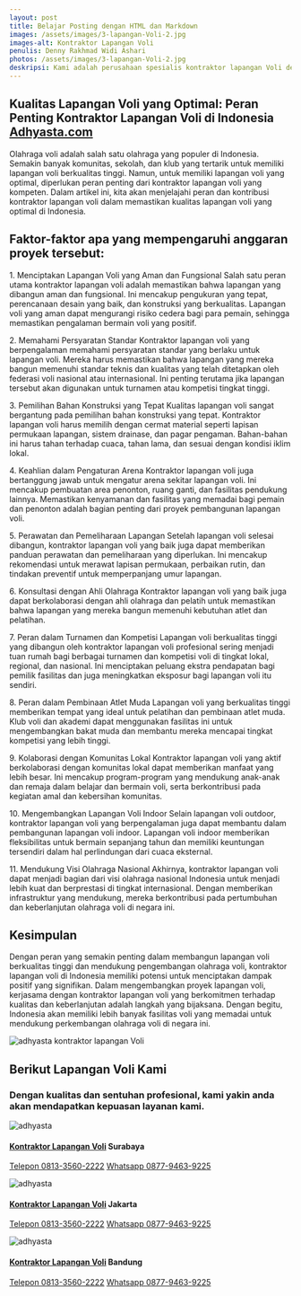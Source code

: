 ```yaml
---
layout: post
title: Belajar Posting dengan HTML dan Markdown
images: /assets/images/3-lapangan-Voli-2.jpg
images-alt: Kontraktor Lapangan Voli
penulis: Denny Rakhmad Widi Ashari
photos: /assets/images/3-lapangan-Voli-2.jpg
deskripsi: Kami adalah perusahaan spesialis kontraktor lapangan Voli dengan pengalaman telah melayani 100 lebih konsumen dalam segala pekerjaan, baik dalam konstruksi pembuatan lapangan Voli maupun pembuatan lantai lapangan Voli. suatu keniscayaan apabila anda menyerahkan pekerjaan proyek pembuat lapangan Voli kepada kami
---
```

<section class="features11 cid-rravbvzsVT" id="features11-5">
    <div class="container">
        <div class="col-md-12">
            <div class="media-container-row">
                <div class=" align-left aside-content">
                    <h2 class="mbr-title pt-2 mbr-fonts-style display-2">
                       Kualitas Lapangan Voli yang Optimal: Peran Penting Kontraktor Lapangan Voli di Indonesia
                         <a href="/produk/spesialis-lapangan-Voli/">Adhyasta.com</a>
                    </h2>
                    <div class="mbr-section-text">
                        <p class="mbr-text mb-5 pt-3 mbr-light mbr-fonts-style display-5">
Olahraga voli adalah salah satu olahraga yang populer di Indonesia. Semakin banyak komunitas, sekolah, dan klub yang tertarik untuk memiliki lapangan voli berkualitas tinggi. Namun, untuk memiliki lapangan voli yang optimal, diperlukan peran penting dari kontraktor lapangan voli yang kompeten. Dalam artikel ini, kita akan menjelajahi peran dan kontribusi kontraktor lapangan voli dalam memastikan kualitas lapangan voli yang optimal di Indonesia.
                        </p>
                        <h2 class="mbr-title pt-2 mbr-fonts-style display-2">
                        Faktor-faktor apa yang mempengaruhi anggaran proyek tersebut:
                        </h2>
                        <p class="mbr-text mb-5 pt-3 mbr-light mbr-fonts-style display-5">
                           1. Menciptakan Lapangan Voli yang Aman dan Fungsional
Salah satu peran utama kontraktor lapangan voli adalah memastikan bahwa lapangan yang dibangun aman dan fungsional. Ini mencakup pengukuran yang tepat, perencanaan desain yang baik, dan konstruksi yang berkualitas. Lapangan voli yang aman dapat mengurangi risiko cedera bagi para pemain, sehingga memastikan pengalaman bermain voli yang positif.
                        </p>
                        <p class="mbr-text mb-5 pt-3 mbr-light mbr-fonts-style display-5">
                          2. Memahami Persyaratan Standar
Kontraktor lapangan voli yang berpengalaman memahami persyaratan standar yang berlaku untuk lapangan voli. Mereka harus memastikan bahwa lapangan yang mereka bangun memenuhi standar teknis dan kualitas yang telah ditetapkan oleh federasi voli nasional atau internasional. Ini penting terutama jika lapangan tersebut akan digunakan untuk turnamen atau kompetisi tingkat tinggi.
                        </p>
                        <p class="mbr-text mb-5 pt-3 mbr-light mbr-fonts-style display-5">
                         3. Pemilihan Bahan Konstruksi yang Tepat
Kualitas lapangan voli sangat bergantung pada pemilihan bahan konstruksi yang tepat. Kontraktor lapangan voli harus memilih dengan cermat material seperti lapisan permukaan lapangan, sistem drainase, dan pagar pengaman. Bahan-bahan ini harus tahan terhadap cuaca, tahan lama, dan sesuai dengan kondisi iklim lokal.
                        </p>
                        <p class="mbr-text mb-5 pt-3 mbr-light mbr-fonts-style display-5">
                           4. Keahlian dalam Pengaturan Arena
Kontraktor lapangan voli juga bertanggung jawab untuk mengatur arena sekitar lapangan voli. Ini mencakup pembuatan area penonton, ruang ganti, dan fasilitas pendukung lainnya. Memastikan kenyamanan dan fasilitas yang memadai bagi pemain dan penonton adalah bagian penting dari proyek pembangunan lapangan voli.
                        </p>
                        <p class="mbr-text mb-5 pt-3 mbr-light mbr-fonts-style display-5">  
                            5. Perawatan dan Pemeliharaan Lapangan
Setelah lapangan voli selesai dibangun, kontraktor lapangan voli yang baik juga dapat memberikan panduan perawatan dan pemeliharaan yang diperlukan. Ini mencakup rekomendasi untuk merawat lapisan permukaan, perbaikan rutin, dan tindakan preventif untuk memperpanjang umur lapangan.
                        </p><p class="mbr-text mb-5 pt-3 mbr-light mbr-fonts-style display-5">
                            6. Konsultasi dengan Ahli Olahraga
Kontraktor lapangan voli yang baik juga dapat berkolaborasi dengan ahli olahraga dan pelatih untuk memastikan bahwa lapangan yang mereka bangun memenuhi kebutuhan atlet dan pelatihan.
                        </p>
                        <p class="mbr-text mb-5 pt-3 mbr-light mbr-fonts-style display-5">
                          7. Peran dalam Turnamen dan Kompetisi
Lapangan voli berkualitas tinggi yang dibangun oleh kontraktor lapangan voli profesional sering menjadi tuan rumah bagi berbagai turnamen dan kompetisi voli di tingkat lokal, regional, dan nasional. Ini menciptakan peluang ekstra pendapatan bagi pemilik fasilitas dan juga meningkatkan eksposur bagi lapangan voli itu sendiri.
                        </p>
                        <p class="mbr-text mb-5 pt-3 mbr-light mbr-fonts-style display-5">
                            8. Peran dalam Pembinaan Atlet Muda
Lapangan voli yang berkualitas tinggi memberikan tempat yang ideal untuk pelatihan dan pembinaan atlet muda. Klub voli dan akademi dapat menggunakan fasilitas ini untuk mengembangkan bakat muda dan membantu mereka mencapai tingkat kompetisi yang lebih tinggi.
                        </p>
                        <p class="mbr-text mb-5 pt-3 mbr-light mbr-fonts-style display-5">
                            9. Kolaborasi dengan Komunitas Lokal
Kontraktor lapangan voli yang aktif berkolaborasi dengan komunitas lokal dapat memberikan manfaat yang lebih besar. Ini mencakup program-program yang mendukung anak-anak dan remaja dalam belajar dan bermain voli, serta berkontribusi pada kegiatan amal dan kebersihan komunitas.
                        </p>
                        <p class="mbr-text mb-5 pt-3 mbr-light mbr-fonts-style display-5">
                            10. Mengembangkan Lapangan Voli Indoor
Selain lapangan voli outdoor, kontraktor lapangan voli yang berpengalaman juga dapat membantu dalam pembangunan lapangan voli indoor. Lapangan voli indoor memberikan fleksibilitas untuk bermain sepanjang tahun dan memiliki keuntungan tersendiri dalam hal perlindungan dari cuaca eksternal.
                        </p>
                        <p class="mbr-text mb-5 pt-3 mbr-light mbr-fonts-style display-5">
                            11. Mendukung Visi Olahraga Nasional
Akhirnya, kontraktor lapangan voli dapat menjadi bagian dari visi olahraga nasional Indonesia untuk menjadi lebih kuat dan berprestasi di tingkat internasional. Dengan memberikan infrastruktur yang mendukung, mereka berkontribusi pada pertumbuhan dan keberlanjutan olahraga voli di negara ini.
                         <h2 class="mbr-title pt-2 mbr-fonts-style display-2">
                        Kesimpulan
                        </h2>
                        <p class="mbr-text mb-5 pt-3 mbr-light mbr-fonts-style display-5">       
Dengan peran yang semakin penting dalam membangun lapangan voli berkualitas tinggi dan mendukung pengembangan olahraga voli, kontraktor lapangan voli di Indonesia memiliki potensi untuk menciptakan dampak positif yang signifikan. Dalam mengembangkan proyek lapangan voli, kerjasama dengan kontraktor lapangan voli yang berkomitmen terhadap kualitas dan keberlanjutan adalah langkah yang bijaksana. Dengan begitu, Indonesia akan memiliki lebih banyak fasilitas voli yang memadai untuk mendukung perkembangan olahraga voli di negara ini. 
                        </p>
                        <div class="mbr-figure m-auto" style="width: 50%;">
                            <img src="/assets/images/kontraktor-lapangan-Voli.webp" alt="adhyasta kontraktor lapangan Voli" title="adhyasta kontraktor lapangan Voli">
                        </div>
                    </div>
                </div>
            </div>
        </div>
    </div>
</section>
<section class="features15 cid-rr5Cowf967" id="features15-e">
    <div class="container">
        <h2 class="mbr-section-title pb-3 align-center mbr-fonts-style display-2">
            Berikut Lapangan Voli Kami
        </h2>
        <h3 class="mbr-section-subtitle display-5 align-center mbr-fonts-style">
            Dengan kualitas dan sentuhan profesional, kami yakin anda akan mendapatkan kepuasan layanan kami.
        </h3>
        <div class="media-container-row container pt-5 mt-2">
            <div class="col-12 col-md-6 mb-4 col-lg-4">
                <div class="card flip-card p-5 align-center">
                    <div class="card-front card_cont">
                        <img src="/assets/images/8-lapangan-Voli-2.jpg" alt="adhyasta">
                    </div>
                    <div class="card_back card_cont">
                        <h4 class="card-title display-5 py-2 mbr-fonts-style">
                            <a href="/produk/spesialis-lapangan-Voli/">Kontraktor Lapangan Voli</a> Surabaya
                        </h4>
                        <p class="mbr-text mbr-fonts-style display-7">
                            <a class="btn btn-primary display-4" href="tel:+6281335602222">Telepon 0813-3560-2222</a>
                            <a class="btn btn-primary display-4" href="https://api.whatsapp.com/send?text=Hallo%20Adhyasta.com%20(Nama)%20(Alamat)%20&amp;phone=6287794639225">Whatsapp 0877-9463-9225</a>
                        </p>
                    </div>
                </div>
            </div>
            <div class="col-12 col-md-6 mb-4 col-lg-4">
                <div class="card flip-card p-5 align-center">
                    <div class="card-front card_cont">
                        <img src="/assets/images/8-lapangan-Voli-3.jpg" alt="adhyasta">
                    </div>
                    <div class="card_back card_cont">
                        <h4 class="card-title py-2 mbr-fonts-style display-5">
                            <a href="/produk/spesialis-lapangan-Voli/">Kontraktor Lapangan Voli</a> Jakarta
                        </h4>
                        <p class="mbr-text mbr-fonts-style display-7">
                            <a class="btn btn-primary display-4" href="tel:+6281335602222">Telepon 0813-3560-2222</a>
                            <a class="btn btn-primary display-4" href="https://api.whatsapp.com/send?text=Hallo%20Adhyasta.com%20(Nama)%20(Alamat)%20&amp;phone=6287794639225">Whatsapp 0877-9463-9225</a>
                        </p>
                    </div>
                </div>
            </div>
            <div class="col-12 col-md-6 mb-4 col-lg-4">
                <div class="card flip-card p-5 align-center">
                    <div class="card-front card_cont">
                        <img src="/assets/images/8-lapangan-Voli-4.jpg" alt="adhyasta">
                    </div>
                    <div class="card_back card_cont">
                        <h4 class="card-title py-2 mbr-fonts-style display-5">
                            <a href="/produk/spesialis-lapangan-Voli/">Kontraktor Lapangan Voli</a> Bandung
                        </h4>
                        <p class="mbr-text mbr-fonts-style display-7">
                            <a class="btn btn-primary display-4" href="tel:+6281335602222">Telepon 0813-3560-2222</a>
                            <a class="btn btn-primary display-4" href="https://api.whatsapp.com/send?text=Hallo%20Adhyasta.com%20(Nama)%20(Alamat)%20&amp;phone=6287794639225">Whatsapp 0877-9463-9225</a>
                        </p>
                    </div>
                </div>
            </div>
        </div>
    </div>
</section>